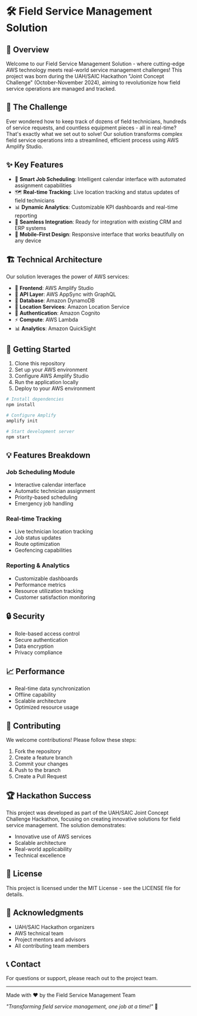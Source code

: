 # 🛠️ Field Service Management Solution

## 🌟 Overview

Welcome to our Field Service Management Solution - where cutting-edge AWS technology meets real-world service management challenges! This project was born during the UAH/SAIC Hackathon "Joint Concept Challenge" (October-November 2024), aiming to revolutionize how field service operations are managed and tracked.

## 🎯 The Challenge

Ever wondered how to keep track of dozens of field technicians, hundreds of service requests, and countless equipment pieces - all in real-time? That's exactly what we set out to solve! Our solution transforms complex field service operations into a streamlined, efficient process using AWS Amplify Studio.

## ✨ Key Features

- 📅 **Smart Job Scheduling**: Intelligent calendar interface with automated assignment capabilities
- 🗺️ **Real-time Tracking**: Live location tracking and status updates of field technicians
- 📊 **Dynamic Analytics**: Customizable KPI dashboards and real-time reporting
- 🔄 **Seamless Integration**: Ready for integration with existing CRM and ERP systems
- 📱 **Mobile-First Design**: Responsive interface that works beautifully on any device

## 🏗️ Technical Architecture

Our solution leverages the power of AWS services:

- 🎨 **Frontend**: AWS Amplify Studio
- 🔌 **API Layer**: AWS AppSync with GraphQL
- 💾 **Database**: Amazon DynamoDB
- 📍 **Location Services**: Amazon Location Service
- 🔐 **Authentication**: Amazon Cognito
- ⚡ **Compute**: AWS Lambda
- 📊 **Analytics**: Amazon QuickSight

## 🚀 Getting Started

1. Clone this repository
2. Set up your AWS environment
3. Configure AWS Amplify Studio
4. Run the application locally
5. Deploy to your AWS environment

```bash
# Install dependencies
npm install

# Configure Amplify
amplify init

# Start development server
npm start
```

## 💡 Features Breakdown

### Job Scheduling Module

- Interactive calendar interface
- Automatic technician assignment
- Priority-based scheduling
- Emergency job handling

### Real-time Tracking

- Live technician location tracking
- Job status updates
- Route optimization
- Geofencing capabilities

### Reporting & Analytics

- Customizable dashboards
- Performance metrics
- Resource utilization tracking
- Customer satisfaction monitoring

## 🔒 Security

- Role-based access control
- Secure authentication
- Data encryption
- Privacy compliance

## 📈 Performance

- Real-time data synchronization
- Offline capability
- Scalable architecture
- Optimized resource usage

## 🤝 Contributing

We welcome contributions! Please follow these steps:

1. Fork the repository
2. Create a feature branch
3. Commit your changes
4. Push to the branch
5. Create a Pull Request

## 🏆 Hackathon Success

This project was developed as part of the UAH/SAIC Joint Concept Challenge Hackathon, focusing on creating innovative solutions for field service management. The solution demonstrates:

- Innovative use of AWS services
- Scalable architecture
- Real-world applicability
- Technical excellence

## 📝 License

This project is licensed under the MIT License - see the LICENSE file for details.

## 🙏 Acknowledgments

- UAH/SAIC Hackathon organizers
- AWS technical team
- Project mentors and advisors
- All contributing team members

## 📞 Contact

For questions or support, please reach out to the project team.

---

Made with ❤️ by the Field Service Management Team

_"Transforming field service management, one job at a time!"_ 🚀
